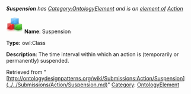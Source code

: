 ___Suspension__ has [Category:OntologyElement](../../Category/OntologyElement.md "Category:OntologyElement") and is an [element of](../../Property/ElementOf.md "Property:ElementOf") [Action](../../Submissions/Action.md "Submissions:Action")_


  




[![Class](../../images/thumb/2/27/Class.gif/45px-Class.gif)](../../Image/Class.gif.md "Class")
__Name__: Suspension 


__Type:__ owl:Class 


__Description__: The time interval within which an action is (temporarily or permanently) suspended. 





Retrieved from "[http://ontologydesignpatterns.org/wiki/Submissions:Action/Suspension](../../Submissions/Action/Suspension.md)"
 [Category](http://ontologydesignpatterns.org/wiki/Special:Categories "Special:Categories"): [OntologyElement](../../Category/OntologyElement.md "Category:OntologyElement")